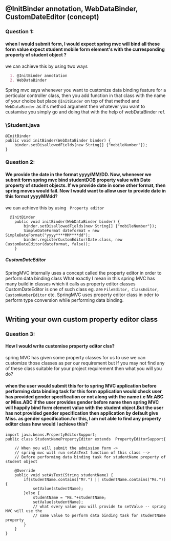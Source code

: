 ## @InitBinder annotation, WebDataBinder, CustomDateEditor (concept) 

### Question 1: 
#### when I would submit form, I would expect spring mvc will bind all these form value expect student mobile form element's with the curresponding property of student object ?

we can achieve this by using two ways
```markdown
  1. @InitBinder annotation
  2. WebDataBinder
 ```

Spring mvc says whenever you want to customize data binding feature for a perticular controller class, then you add function in that class with the name of your choice but place  `@InitBinder` on top of that method and `WebDataBinder`  as it's method argument then whatever you want to custamise you simply go and doing that with the help of webDataBinder ref.

### \Student.java
```
@InitBinder
public void initBinder(WebDataBinder binder) {
	binder.setDisallowedFields(new String[] {"mobileNumber"});
}
```

### Question 2: 
#### We provide the date in the format yyyy/MM/DD. Now, whenever we submit form spring mvc bind studentDOB property value with Date property of student objects. If we provide date in some other format, then spring moves would fail. Now I would want to allow user to provide date in this format yyyy****MM****dd?

we can achieve this by using ` Property editor`
```
  @InitBinder
	public void initBinder(WebDataBinder binder) {
		binder.setDisallowedFields(new String[] {"mobileNumber"});
		SimpleDateFormat dateformat = new SimpleDateFormat("yyyy****MM****dd");
		binder.registerCustomEditor(Date.class, new CustomDateEditor(dateformat, false));
	}
 ```
 
##### CustomDateEditor
SpringMVC internally uses a concept called the property editor in order to perform data binding class What exactly I mean in this spring MVC has many build in classes which it calls as property editor classes CustomDateEditor is one of such class eg. are `FileEditor, ClassEditor, CustomNumberEditor` etc. SpringMVC uses property editor class in oder to perform type conversion while performing data binding.

# 
## Writing your own custom property editor class

### Question 3: 

#### How I would write customise property editor clss?

spring MVC has given some property classes for us to use we can customize those classes as per our requirement but If you may not find any of these class suitable for your project requirement then what you will you do?

#### when the user would submit this for to spring MVC application before performing data binding task for this form application would check user has provided gender specification or not along with the name i.e Mr.ABC or Miss.ABC if the user provides gender before name then spring MVC will happily bind form element value with the student object.But the user has not provided gender specification then application by default give Miss. as gender specification.for this, I am not able to find any property editor class how would I achieve this?

```
import java.beans.PropertyEditorSupport;
public class StudentNamePropertyEditor extends  PropertyEditorSupport{

	// When you will submit the admission form ->
	// spring mvc will run setAsText function of this class -->
	// Before performing data binding task for studentName property of student object
	
	@Override
	public void setAsText(String studentName) {
		if(studentName.contains("Mr.") || studentName.contains("Ms.")) {
			setValue(studentName);
		}else {
			studentName = "Ms."+studentName;
			setValue(studentName); 
			// what every value you will provide to setValue -- spring MVC will use the
			// same value to perform data binding task for studentName property
		}
	}
}
```


